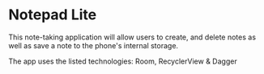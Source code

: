 # Notepad Lite

This note-taking application will allow users to create, and delete notes as well as save a note to the phone's internal storage.

The app uses the listed technologies:
Room,
RecyclerView &
Dagger
